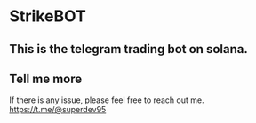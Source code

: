 # StrikeBOT
## This is the telegram trading bot on solana.
## Tell me more


If there is any issue, please feel free to reach out me.
<br />
https://t.me/@superdev95
<br />



